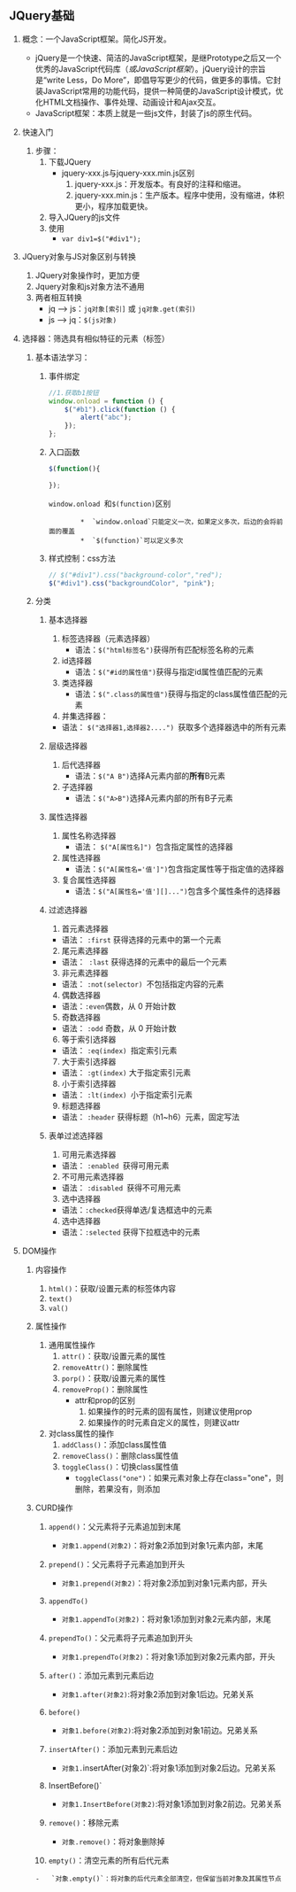 ## JQuery基础

1.  概念：一个JavaScript框架。简化JS开发。

    -   jQuery是一个快速、简洁的JavaScript框架，是继Prototype之后又一个优秀的JavaScript代码库（*或JavaScript框架*）。jQuery设计的宗旨是“write Less，Do More”，即倡导写更少的代码，做更多的事情。它封装JavaScript常用的功能代码，提供一种简便的JavaScript设计模式，优化HTML文档操作、事件处理、动画设计和Ajax交互。
    -   JavaScript框架：本质上就是一些js文件，封装了js的原生代码。

2.  快速入门

    1.  步骤：
        1.  下载JQuery
            -   jquery-xxx.js与jquery-xxx.min.js区别
                1.  jquery-xxx.js：开发版本。有良好的注释和缩进。
                2.  jquery-xxx.min.js：生产版本。程序中使用，没有缩进，体积更小，程序加载更快。
        2.  导入JQuery的js文件
        3.  使用
            -   `var div1=$("#div1");`

3.  JQuery对象与JS对象区别与转换

    1.  JQuery对象操作时，更加方便
    2.  Jquery对象和js对象方法不通用
    3.  两者相互转换
        -   jq --> js：`jq对象[索引]` 或 `jq对象.get(索引)`
        -   js --> jq：`$(js对象)`

4.  选择器：筛选具有相似特征的元素（标签）

    1.  基本语法学习：

        1.  事件绑定

            ```javascript
            //1.获取b1按钮
            window.onload = function () {
            	$("#b1").click(function () {
            		alert("abc");
            	});
            };
            ```

        2.  入口函数

            ```javascript
            $(function(){
                
            });
            ```

            `window.onload `和`$(function)`区别

                        *  `window.onload`只能定义一次，如果定义多次，后边的会将前面的覆盖
                        *  `$(function)`可以定义多次

        3.  样式控制：css方法

            ```javascript
            // $("#div1").css("background-color","red");
            $("#div1").css("backgroundColor", "pink");
            ```

    2.  分类

        1.  基本选择器
            1.  标签选择器（元素选择器）
                -   语法：` $("html标签名") `获得所有匹配标签名称的元素
            2.  id选择器 
                *   语法：` $("#id的属性值") `获得与指定id属性值匹配的元素
            3.  类选择器
                *   语法：` $(".class的属性值") `获得与指定的class属性值匹配的元素
            4.  并集选择器：
               *   语法： `$("选择器1,选择器2....") `获取多个选择器选中的所有元素
        2.  层级选择器
            1.  后代选择器
                -   语法：`$("A B")`选择A元素内部的**所有**B元素
            2.  子选择器
                -   语法：`$("A>B")`选择A元素内部的所有B子元素
        3.  属性选择器
            1.  属性名称选择器
                *   语法： `$("A[属性名]") `包含指定属性的选择器
            2.  属性选择器
                *   语法：` $("A[属性名='值']") `包含指定属性等于指定值的选择器
            3.  复合属性选择器
                *   语法：` $("A[属性名='值'][]...") `包含多个属性条件的选择器

        4.  过滤选择器
            1.  首元素选择器 
              -   语法： `:first` 获得选择的元素中的第一个元素
            2.  尾元素选择器 
              -   语法：` :last` 获得选择的元素中的最后一个元素
            3.  非元素选择器
              -   语法： `:not(selector) `不包括指定内容的元素
            4.  偶数选择器
              -   语法：` :even `偶数，从 0 开始计数
            5.  奇数选择器
              -   语法： `:odd` 奇数，从 0 开始计数
            6.  等于索引选择器
              -   语法： `:eq(index) `指定索引元素
            7.  大于索引选择器 
              -   语法： `:gt(index)` 大于指定索引元素
            8.  小于索引选择器 
              -   语法： `:lt(index) `小于指定索引元素
            9.  标题选择器
              -   语法： `:header` 获得标题（h1~h6）元素，固定写法

        5.  表单过滤选择器
            1.  可用元素选择器 
              -   语法： `:enabled `获得可用元素
            2.  不可用元素选择器 
              -   语法： `:disabled `获得不可用元素
            3.  选中选择器 
              -   语法：` :checked `获得单选/复选框选中的元素
            4.  选中选择器 
              -   语法：`:selected` 获得下拉框选中的元素

5.  DOM操作

    1.  内容操作

        1.  `html()`：获取/设置元素的标签体内容
        2.  `text()`
        3.  `val()`

    2.  属性操作

        1.  通用属性操作
            1.  `attr()`：获取/设置元素的属性
            2.  `removeAttr()`：删除属性
            3.  `porp()`：获取/设置元素的属性
            4.  `removeProp()`：删除属性
                -   attr和prop的区别
                    1.  如果操作的时元素的固有属性，则建议使用prop
                    2.  如果操作的时元素自定义的属性，则建议attr
        2.  对class属性的操作
            1.  `addClass()`：添加class属性值
            2.  `removeClass()`：删除class属性值
            3.  `toggleClass()`：切换class属性值
                -   `toggleClass("one")`：如果元素对象上存在class="one"，则删除，若果没有，则添加

    3.  CURD操作

        1.  `append()`：父元素将子元素追加到末尾
            
            -   `对象1.append(对象2)`：将对象2添加到对象1元素内部，末尾
            
        2.  `prepend()`：父元素将子元素追加到开头
                
            -   `对象1.prepend(对象2)`：将对象2添加到对象1元素内部，开头
                
        3.  `appendTo()`
                
            -   `对象1.appendTo(对象2)`：将对象1添加到对象2元素内部，末尾
                
        4.  `prependTo()`：父元素将子元素追加到开头
                
            -   `对象1.prependTo(对象2)`：将对象1添加到对象2元素内部，开头
                     
        5.  `after()`：添加元素到元素后边
                
            -   `对象1.after(对象2)`:将对象2添加到对象1后边。兄弟关系
                
        6.  `before()`
                
            -   `对象1.before(对象2)`:将对象2添加到对象1前边。兄弟关系
                
        7.  `insertAfter()`：添加元素到元素后边
                
            -   `对象1.`insertAfter(对象2)`:将对象1添加到对象2后边。兄弟关系
                
        8.  InsertBefore()`
                
            -   `对象1.InsertBefore(对象2)`:将对象1添加到对象2前边。兄弟关系
                
        9.  `remove()`：移除元素
                
            -   `对象.remove()`：将对象删除掉
                
        10.  `empty()`：清空元素的所有后代元素
                
            -   `对象.empty()`：将对象的后代元素全部清空，但保留当前对象及其属性节点

